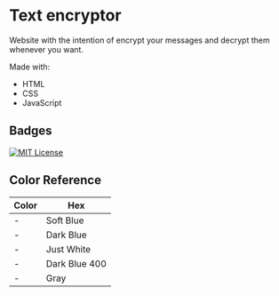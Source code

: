 
# Text encryptor

Website with the intention of encrypt your messages and decrypt them whenever you want.

Made with: 

* HTML
* CSS
* JavaScript


## Badges


[![MIT License](https://img.shields.io/badge/License-MIT-green.svg)](https://choosealicense.com/licenses/mit/)
## Color Reference

| Color             | Hex                                                                |
| ----------------- | ------------------------------------------------------------------ |
- | Soft Blue | ![#E5E5E5](https://placehold.co/15x15/E5E5E5/E5E5E5.png) `#E5E5E5`
- | Dark Blue | ![#0A3871](https://placehold.co/15x15/0A3871/0A3871.png) `#0A3871`
- | Just White | ![#FFFFFF](https://placehold.co/15x15/FFFFFF/FFFFFF.png) `#FFFFFF`
- | Dark Blue 400 | ![#072B61](https://placehold.co/15x15/072B61/072B61.png) `#072B61`
- | Gray | ![#495057](https://placehold.co/15x15/495057/495057.png) `#495057`
